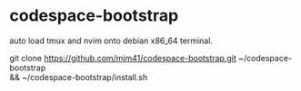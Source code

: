 # codespace-bootstrap
auto load tmux and nvim onto debian x86_64 terminal.

git clone https://github.com/mjm41/codespace-bootstrap.git ~/codespace-bootstrap \
  && ~/codespace-bootstrap/install.sh
